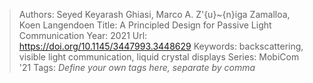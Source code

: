 > Authors: Seyed Keyarash Ghiasi, Marco A. Z\'{u}\~{n}iga Zamalloa, Koen Langendoen
> Title: A Principled Design for Passive Light Communication
> Year: 2021
> Url: https://doi.org/10.1145/3447993.3448629
> Keywords: backscattering, visible light communication, liquid crystal displays
> Series: MobiCom '21
> Tags: *Define your own tags here, separate by comma*